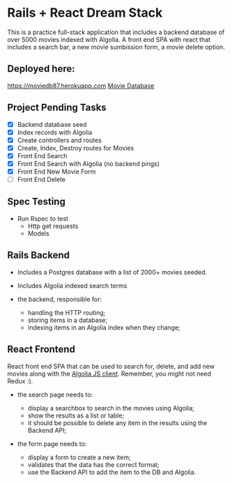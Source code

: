 # Rails + React Dream Stack

This is a practice full-stack application that includes a backend database of over 5000 movies indexed with Algolia.
A front end SPA with react that includes a search bar, a new movie sumbission form, a movie delete option.

## Deployed here:

https://moviedb87.herokuapp.com
[Movie Database](https://moviedb87.herokuapp.com)

## Project Pending Tasks

- [x] Backend database seed
- [x] Index records with Algolia
- [x] Create controllers and routes
- [x] Create, Index, Destroy routes for Movies
- [x] Front End Search
- [x] Front End Search with Algolia (no backend pings)
- [x] Front End New Movie Form
- [ ] Front End Delete

## Spec Testing

- Run Rspec to test
  - Http get requests
  - Models

## Rails Backend

- Includes a Postgres database with a list of 2000+ movies seeded.
- Includes Algolia indexed search terms

- the backend, responsible for:
  - handling the HTTP routing;
  - storing items in a database;
  - indexing items in an Algolia index when they change;

## React Frontend

React front end SPA that can be used to search for, delete, and add new movies along with the [Algolia JS client](https://github.com/algolia/algoliasearch-client-js). Remember, you might not need Redux :).

- the search page needs to:

  - display a searchbox to search in the movies using Algolia;
  - show the results as a list or table;
  - it should be possible to delete any item in the results using the Backend API;

- the form page needs to:
  - display a form to create a new item;
  - validates that the data has the correct format;
  - use the Backend API to add the item to the DB and Algolia.
